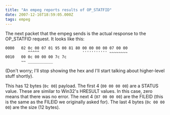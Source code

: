 ```yaml
---
title: "An empeg reports results of OP_STATFID"
date: 2007-12-16T18:59:05.000Z
tags: empeg
---
```

The next packet that the empeg sends is the actual response to the OP_STATFID request. It looks like this:

```
0000   02 0c 00 07 01 95 00 81 80 00 00 00 00 07 00 00
          ^^^^^                   ''''''''''' ~~~~~~~~
0010   00 0c 00 00 00 7c 7c
       ~~ ___________
```

(Don't worry; I'll stop showing the hex and I'll start talking about higher-level stuff shortly).

This has 12 bytes (`0c 00`) payload. The first 4 (`00 00 00 00`) are a STATUS value. These are similar to Win32's HRESULT values. In this case, zero means that there was no error. The next 4 (`07 00 00 00`) are the FILEID (this is the same as the FILEID we originally asked for). The last 4 bytes (`0c 00 00 00`) are the size (12 bytes).
